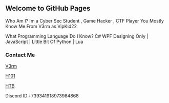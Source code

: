 ## Welcome to GitHub Pages
Who Am I?
Im a Cyber Sec Student , Game Hacker , CTF Player
You Mostly Know Me From V3rm as VipKid22

What Programming Language Do I Know?
C# WPF Designing Only | JavaScript | Little Bit Of Python | Lua

### Contact Me
[V3rm](https://v3rmillion.net/member.php?action=profile&uid=1821215)

[H101](https://hackerone.com/demon_sec)

[HTB](https://www.hackthebox.eu/home/users/profile/371361)

Discord ID : 739341918973984868
